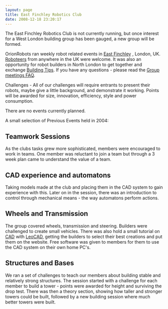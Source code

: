 ```yaml
---
layout: page
title: East Finchley Robotics Club
date: 2008-12-18 23:20:17
---
```

<p>The East Finchley Robotics Club is not currently running, but once interest for a West London building group has been gauged, a new group will be formed.
</p>
<p>OrionRobots ran weekly robot related events in <a  href="http://www.mypropertyguide.co.uk/region/display/23/east-finchley.htm" rel="external" target="_blank">East Finchley</a> , London, UK. <a class="wiki" href="/wiki/roboteers.html" title="Roboteers">Roboteers</a> from anywhere in the UK were welcome. It was also an opportunity for robot builders in North London to get together and exchange <a class="wiki" href="/wiki/building_tips.html" title="Hints and helpers for actually building robots, and other stuff.">Building Tips</a>. If you have any questions - please read the <a class="wiki" href="tiki-view_faq.php?faqId=1#q11" rel="">Group meetings FAQ</a>.
</p>
<p>Challenges - All of our challenges will require entrants to present their robots, maybe give a little background, and demonstrate it working. Points will be awarded for size, innovation, efficiency, style and power consumption.
</p>
<p>There are no events currently planned.
</p>
<p>A small selection of Previous Events held in 2004:
</p>
<h2  id="Teamwork_Sessions">Teamwork Sessions</h2>
<p>As the clubs tasks grew more sophisticated, members were encouraged to work in teams. One member was reluctant to join a team but through a 3 week plan came to understand the value of a team.
</p>
<h2  id="CAD_experience_and_automatons">CAD experience and automatons</h2>
<p>Taking models made at the club and placing them in the CAD system to gain experience with this. Later on in the session, there was an introduction to control through mechanical means - the way automatons perform actions.
</p>
<h2  id="Wheels_and_Transmission">Wheels and Transmission</h2>
<p>The group covered wheels, transmission and steering. Builders were challenged to create small vehicles. There was also hold a small tutorial on <a class="wiki" href="/wiki/cad.html" title="Computer Aided Design">CAD</a> with <a class="wiki" href="/wiki/leocad.html" title="The Open Source Lego CAD System">LeoCAD</a>, getting the builders to select their best creations and put them on the website. Free software was given to members for them to use the CAD system on their own home PC's.
</p>
<h2  id="Structures_and_Bases">Structures and Bases</h2>
<p>We ran a set of challenges to teach our members about building stable and relatively strong structures. The session started with a challenge for each member to build a tower - points were awarded for height and surviving the drop test. There was then a theory section, showing how taller and stronger towers could be built, followed by a new building session where much better towers were built.
</p>
